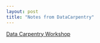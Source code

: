```yaml
---
layout: post
title: "Notes from DataCarpentry"
---
```

[ Data Carpentry Workshop](https://mesfind.github.io/2018-02-08-AAU/)
